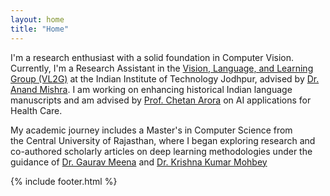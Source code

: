 ```yaml
---
layout: home
title: "Home"
---
```


I'm a research enthusiast with a solid foundation in Computer Vision. Currently, I'm a Research Assistant in the [Vision, Language, and Learning Group (VL2G)](https://vl2g.github.io) at the Indian Institute of Technology Jodhpur, advised by [Dr. Anand Mishra](https://anandmishra22.github.io/). I am working on enhancing historical Indian language manuscripts and am advised by [Prof. Chetan Arora](https://www.cse.iitd.ac.in/~chetan/) on AI applications for Health Care.

My academic journey includes a Master's in Computer Science from the Central University of Rajasthan, where I began exploring research and co-authored scholarly articles on deep learning methodologies under the guidance of [Dr. Gaurav Meena](https://www.curaj.ac.in/faculty/gaurav-meena) and [Dr. Krishna Kumar Mohbey](https://www.curaj.ac.in/faculty/krishna-kumar-mohbey)

{% include footer.html %}
